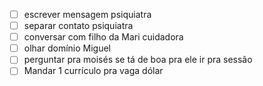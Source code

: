 - [ ] escrever mensagem psiquiatra
- [ ] separar contato psiquiatra
- [ ] conversar com filho da Mari cuidadora
- [ ] olhar domínio Miguel
- [ ] perguntar pra moisés se tá de boa pra ele ir pra sessão
- [ ] Mandar 1 currículo pra vaga dólar